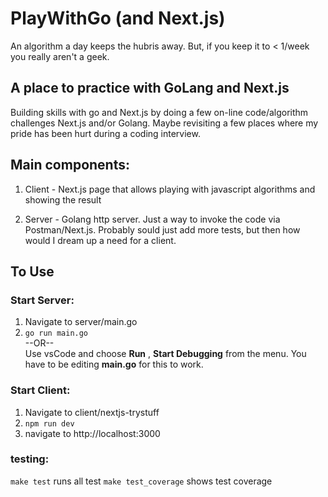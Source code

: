# PlayWithGo (and Next.js) #

An algorithm a day keeps the hubris away.  But, if you keep it to < 1/week you really aren't a geek.

## A place to practice with GoLang and Next.js ##

Building skills with go and Next.js by doing a few on-line code/algorithm challenges Next.js and/or Golang.  Maybe revisiting a few places where my pride has been hurt during a coding interview.

## Main components: ##

1. Client - Next.js page that allows playing with javascript algorithms and showing the result 

2. Server - Golang http server.  Just a way to invoke the code via Postman/Next.js.  Probably sould just add more tests, but then how would I dream up a need for a client.

## To Use ##
### Start Server:
1.  Navigate to server/main.go
2.  ```go run main.go```\
    --OR--\
    Use vsCode and choose **Run** , **Start Debugging** from the menu.  You have to be editing **main.go** for this to work.

### Start Client:
1.  Navigate to client/nextjs-trystuff
2.  ```npm run dev```
3.  navigate to http://localhost:3000

### testing:
```make test``` runs all test
```make test_coverage``` shows test coverage
